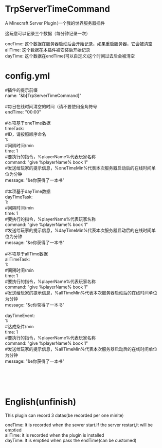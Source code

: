 # TrpServerTimeCommand
A Minecraft Server Plugin(一个我的世界服务器插件


这玩意可以记录三个数据（每分钟记录一次）<br>

oneTime: 这个数据在服务器启动后会开始记录，如果重启服务器，它会被清空<br>
allTime: 这个数据在本插件被安装后开始记录<br>
dayTime: 这个数据在endTime(可以自定义)这个时间过去后会被清空<br>

# config.yml
#插件的提示前缀<br>
name: "&b[TrpServerTimeCommand]"<br>
<br>
#每日在线时间清空的时间（请不要使用全角符号<br>
endTime: "00:00"<br>
<br>
#本项基于oneTime数据<br>
timeTask:<br>
#ID，请按照顺序命名<br>
  1:<br>
    #间隔时间/min<br>
    time: 1<br>
    #要执行的指令，%playerName%代表玩家名称<br>
    command: "give %playerName% book 1"<br>
    #发送给玩家的提示信息，%oneTimeMin%代表本次服务器启动后的在线时间单位为分钟<br>
    message:  "&e你获得了一本书"<br>
<br>
#本项基于dayTime数据<br>
dayTimeTask:<br>
  1:<br>
    #间隔时间/min<br>
    time: 1<br>
    #要执行的指令，%playerName%代表玩家名称<br>
    command: "give %playerName% book 1"<br>
    #发送给玩家的提示信息，%dayTimeMin%代表本次服务器启动后的在线时间单位为分钟<br>
    message: "&e你获得了一本书"<br>
<br>
#本项基于allTime数据<br>
allTimeTask:<br>
  1:<br>
    #间隔时间/min<br>
    time: 1<br>
    #要执行的指令，%playerName%代表玩家名称<br>
    command: "give %playerName% book 1"<br>
    #发送给玩家的提示信息，%allTimeMin%代表本次服务器启动后的在线时间单位为分钟<br>
    message: "&e你获得了一本书"<br>
<br>
dayTimeEvent:<br>
  1:<br>
    #达成条件/min<br>
    time: 1<br>
    #要执行的指令，%playerName%代表玩家名称<br>
    command: "give %playerName% book 1"<br>
    #发送给玩家的提示信息，%allTimeMin%代表本次服务器启动后的在线时间单位为分钟<br>
    message: "&e你获得了一本书"<br>
<br>
<br><br><br>


# English(unfinish)
This plugin can record 3 datas(be recorded per one minite)<br>

oneTime: It is recorded when the sevrer start.If the server restart,it will be emptied<br>
allTime: it is recorded when the plugin is installed<br>
dayTime: It is emptied when pass the endTime(can be customed)<br>


